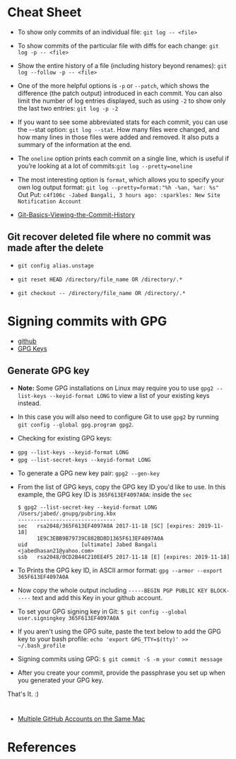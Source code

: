 # Cheat Sheet
+ To show only commits of an individual file: `git log -- <file>`

+ To show commits of the particular file with diffs for each change: `git log -p -- <file>`

+ Show the entire history of a file (including history beyond renames): `git log --follow -p -- <file>`

+ One of the more helpful options is `-p` or `--patch`, which shows the difference (the patch output) introduced in each commit. You can also limit the number of log entries displayed, such as using `-2` to show only the last two entries: `git log -p -2`

+ If you want to see some abbreviated stats for each commit, you can use the --stat option: `git log --stat`. How many files were changed, and how many lines in those files were added and removed. It also puts a summary of the information at the end.

+ The `oneline` option prints each commit on a single line, which is useful if you’re looking at a lot of commits:`git log --pretty=oneline`

+ The most interesting option is `format`, which allows you to specify your own log output format: `git log --pretty=format:"%h -%an, %ar: %s"`
 Out Put: `c4f106c -Jabed Bangali, 3 hours ago: :sparkles: New Site Notification Account`

+ [Git-Basics-Viewing-the-Commit-History](https://git-scm.com/book/en/v2/Git-Basics-Viewing-the-Commit-History)

## Git recover deleted file where no commit was made after the delete
+ `git config alias.unstage`

+ `git reset HEAD /directory/file_name OR /directory/.*`

+ `git checkout -- /directory/file_name OR /directory/.*`

# Signing commits with GPG
+ [github](https://help.github.com/articles/signing-commits-with-gpg/)
+ [GPG Keys](https://youtu.be/xj9OiJL56pM)
## Generate GPG key
+ **Note:** Some GPG installations on Linux may require you to use `gpg2 --list-keys --keyid-format LONG` to view a list of your existing keys instead.

+ In this case you will also need to configure Git to use `gpg2` by running `git config --global gpg.program gpg2`.

+ Checking for existing GPG keys:
 - `gpg --list-keys --keyid-format LONG`
 - `gpg --list-secret-keys --keyid-format LONG`

+ To generate a GPG new key pair: `gpg2 --gen-key`

+ From the list of GPG keys, copy the GPG key ID you'd like to use. In this example, the GPG key ID is `365F613EF4097A0A`: inside the `sec`

  ```
  $ gpg2 --list-secret-key --keyid-format LONG
  /Users/jabed/.gnupg/pubring.kbx
  -------------------------------
  sec   rsa2048/365F613EF4097A0A 2017-11-18 [SC] [expires: 2019-11-18]
        1E9C3EBB9B79739C882BD8D1365F613EF4097A0A
  uid                 [ultimate] Jabed Bangali <jabedhasan21@yahoo.com>
  ssb   rsa2048/0CD2B44C210EE4F5 2017-11-18 [E] [expires: 2019-11-18]
  ```

+ To Prints the GPG key ID, in ASCII armor format: `gpg --armor --export 365F613EF4097A0A`

+ Now copy the whole output including `-----BEGIN PGP PUBLIC KEY BLOCK-----` text and add this Key in your github account.

+ To set your GPG signing key in Git:
 `$ git config --global user.signingkey 365F613EF4097A0A`

+ If you aren't using the GPG suite, paste the text below to add the GPG key to your bash profile: `echo 'export GPG_TTY=$(tty)' >> ~/.bash_profile`

+ Signing commits using GPG: `$ git commit -S -m your commit message`

+ After you create your commit, provide the passphrase you set up when you generated your GPG key.

That's It. :)

# 
+ [Multiple GitHub Accounts on the Same Mac](https://www.linkedin.com/pulse/multiple-github-accounts-same-mac-hesham-osama/)

# References
